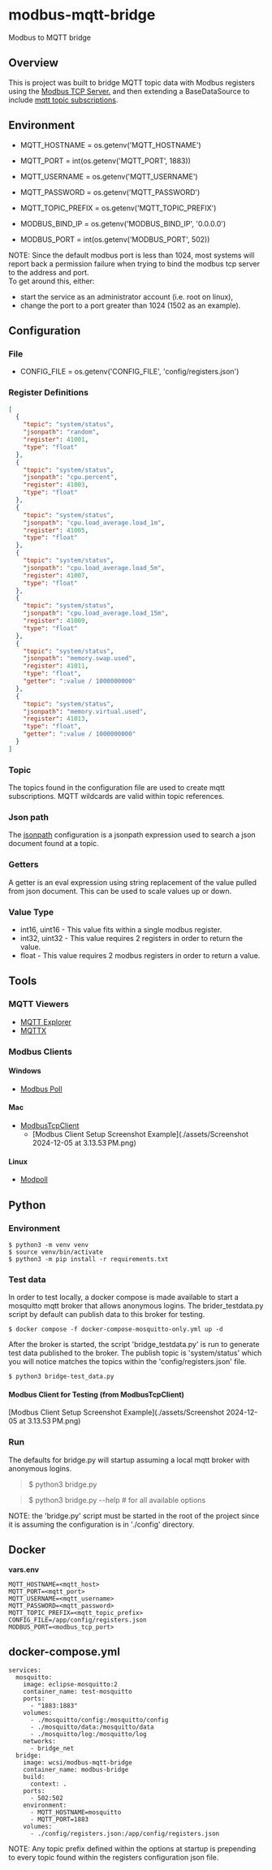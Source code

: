# modbus-mqtt-bridge
Modbus to MQTT bridge

## Overview
This is project was built to bridge MQTT topic data with Modbus registers
using the [Modbus TCP Server.](https://pypi.org/project/modbus-tcp-server/) 
and then extending a BaseDataSource to include [mqtt topic subscriptions](https://pypi.org/project/paho-mqtt/).

## Environment 

* MQTT_HOSTNAME = os.getenv('MQTT_HOSTNAME')
* MQTT_PORT = int(os.getenv('MQTT_PORT', 1883))
* MQTT_USERNAME = os.getenv('MQTT_USERNAME')
* MQTT_PASSWORD = os.getenv('MQTT_PASSWORD')
* MQTT_TOPIC_PREFIX = os.getenv('MQTT_TOPIC_PREFIX')


* MODBUS_BIND_IP = os.getenv('MODBUS_BIND_IP', '0.0.0.0')
* MODBUS_PORT = int(os.getenv('MODBUS_PORT', 502))

NOTE: Since the default modbus port is less than 1024, most systems will report back 
a permission failure when trying to bind the modbus tcp server to the address and port.  
To get around this, either:

- start the service as an administrator account (i.e. root on linux),
- change the port to a port greater than 1024 (1502 as an example).

## Configuration

### File

* CONFIG_FILE = os.getenv('CONFIG_FILE', 'config/registers.json')

### Register Definitions

```json
[
  {
    "topic": "system/status",
    "jsonpath": "random",
    "register": 41001,
    "type": "float"
  },
  {
    "topic": "system/status",
    "jsonpath": "cpu.percent",
    "register": 41003,
    "type": "float"
  },
  {
    "topic": "system/status",
    "jsonpath": "cpu.load_average.load_1m",
    "register": 41005,
    "type": "float"
  },
  {
    "topic": "system/status",
    "jsonpath": "cpu.load_average.load_5m",
    "register": 41007,
    "type": "float"
  },
  {
    "topic": "system/status",
    "jsonpath": "cpu.load_average.load_15m",
    "register": 41009,
    "type": "float"
  },
  {
    "topic": "system/status",
    "jsonpath": "memory.swap.used",
    "register": 41011,
    "type": "float",
    "getter": ":value / 1000000000"
  },
  {
    "topic": "system/status",
    "jsonpath": "memory.virtual.used",
    "register": 41013,
    "type": "float",
    "getter": ":value / 1000000000"
  }
]
```

### Topic

The topics found in the configuration file are used to create mqtt 
subscriptions.  MQTT wildcards are valid within topic references.

### Json path

The [jsonpath](https://pypi.org/project/jsonpath-ng/) configuration is a jsonpath expression used to search a json document found 
at a topic.  

### Getters

A getter is an eval expression using string replacement of the value pulled from
json document.  This can be used to scale values up or down. 

### Value Type

* int16, uint16 - This value fits within a single modbus register.
* int32, uint32 - This value requires 2 registers in order to return the value.
* float - This value requires 2 modbus registers in order to return a value.

## Tools

### MQTT Viewers

- [MQTT Explorer](https://mqtt-explorer.com/)
- [MQTTX](https://mqttx.app/)

### Modbus Clients

#### Windows

- [Modbus Poll](https://www.modbustools.com/download.html)

#### Mac

- [ModbusTcpClient](https://apps.apple.com/hr/app/modbus-tcp-client/id1635888824?mt=12)
  - [Modbus Client Setup Screenshot Example](./assets/Screenshot 2024-12-05 at 3.13.53 PM.png)

#### Linux

- [Modpoll](https://www.modbusdriver.com/modpoll.html)

## Python

### Environment

```aiignore
$ python3 -m venv venv
$ source venv/bin/activate
$ python3 -m pip install -r requirements.txt 
```

### Test data

In order to test locally, a docker compose is made available to start a mosquitto mqtt broker 
that allows anonymous logins.  The brider_testdata.py script by default can publish data to 
this broker for testing.

```aiignore
$ docker compose -f docker-compose-mosquitto-only.yml up -d 
```
After the broker is started, the script 'bridge_testdata.py' is run to generate test data
published to the broker.  The publish topic is 'system/status' which you will notice matches the 
topics within the 'config/registers.json' file.

```aiignore
$ python3 bridge-test_data.py
```

#### Modbus Client for Testing (from ModbusTcpClient)

[Modbus Client Setup Screenshot Example](./assets/Screenshot 2024-12-05 at 3.13.53 PM.png)

### Run

The defaults for bridge.py will startup assuming a local mqtt broker with anonymous logins.

> $ python3 bridge.py

> $ python3 bridge.py --help   # for all available options

NOTE: the 'bridge.py' script must be started in the root of the project since it is assuming
the configuration is in './config' directory.

## Docker

**vars.env** 

```aiignore
MQTT_HOSTNAME=<mqtt_host>
MQTT_PORT=<mqtt_port>
MQTT_USERNAME=<mqtt_username>
MQTT_PASSWORD=<mqtt_password>
MQTT_TOPIC_PREFIX=<mqtt_topic_prefix>
CONFIG_FILE=/app/config/registers.json
MODBUS_PORT=<modbus_tcp_port>
```
## docker-compose.yml

```aiignore
services:
  mosquitto:
    image: eclipse-mosquitto:2
    container_name: test-mosquitto
    ports:
      - "1883:1883"
    volumes:
      - ./mosquitto/config:/mosquitto/config
      - ./mosquitto/data:/mosquitto/data
      - ./mosquitto/log:/mosquitto/log
    networks:
      - bridge_net
  bridge:
    image: wcsi/modbus-mqtt-bridge
    container_name: modbus-bridge
    build:
      context: .
    ports:
      - 502:502
    environment:
      - MQTT_HOSTNAME=mosquitto
      - MQTT_PORT=1883
    volumes:
      - ./config/registers.json:/app/config/registers.json
```
NOTE: Any topic prefix defined within the options at startup is prepending to every topic found within 
the registers configuration json file.
